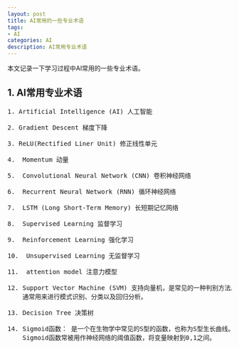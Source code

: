 ```yaml
---
layout: post
title: AI常用的一些专业术语
tags:
- AI
categories: AI
description: AI常用专业术语
---
```



本文记录一下学习过程中AI常用的一些专业术语。

<!-- more -->

## 1. AI常用专业术语
<pre>
1. Artificial Intelligence (AI) 人工智能

2. Gradient Descent 梯度下降

3. ReLU(Rectified Liner Unit) 修正线性单元

4.  Momentum 动量

5.  Convolutional Neural Network (CNN) 卷积神经网络

6.  Recurrent Neural Network (RNN) 循环神经网络

7.  LSTM (Long Short-Term Memory) 长短期记忆网络

8.  Supervised Learning 监督学习

9.  Reinforcement Learning 强化学习

10.  Unsupervised Learning 无监督学习

11.  attention model 注意力模型

12. Support Vector Machine (SVM) 支持向量机，是常见的一种判别方法。在机器学习领域，是一个有监督的学习模型，
    通常用来进行模式识别、分类以及回归分析。

13. Decision Tree 决策树

14. Sigmoid函数： 是一个在生物学中常见的S型的函数，也称为S型生长曲线。在信息科学中，由于其单增以及反函数单增等性质，
    Sigmoid函数常被用作神经网络的阈值函数，将变量映射到0,1之间。


</pre>



<br />
<br />
<br />


